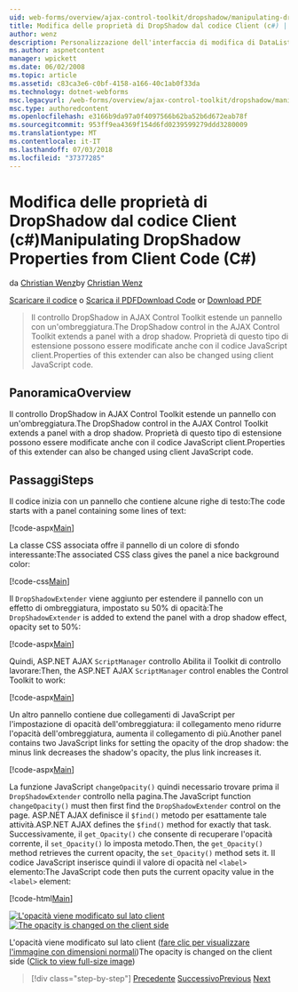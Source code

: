 ```yaml
---
uid: web-forms/overview/ajax-control-toolkit/dropshadow/manipulating-dropshadow-properties-from-client-code-cs
title: Modifica delle proprietà di DropShadow dal codice Client (c#) | Microsoft Docs
author: wenz
description: Personalizzazione dell'interfaccia di modifica di DataList
ms.author: aspnetcontent
manager: wpickett
ms.date: 06/02/2008
ms.topic: article
ms.assetid: c83ca3e6-c0bf-4158-a166-40c1ab0f33da
ms.technology: dotnet-webforms
msc.legacyurl: /web-forms/overview/ajax-control-toolkit/dropshadow/manipulating-dropshadow-properties-from-client-code-cs
msc.type: authoredcontent
ms.openlocfilehash: e3166b9da97a0f4097566b62ba52b6d672eab78f
ms.sourcegitcommit: 953ff9ea4369f154d6fd0239599279ddd3280009
ms.translationtype: MT
ms.contentlocale: it-IT
ms.lasthandoff: 07/03/2018
ms.locfileid: "37377285"
---
```

<a name="manipulating-dropshadow-properties-from-client-code-c"></a><span data-ttu-id="51b20-103">Modifica delle proprietà di DropShadow dal codice Client (c#)</span><span class="sxs-lookup"><span data-stu-id="51b20-103">Manipulating DropShadow Properties from Client Code (C#)</span></span>
====================
<span data-ttu-id="51b20-104">da [Christian Wenz](https://github.com/wenz)</span><span class="sxs-lookup"><span data-stu-id="51b20-104">by [Christian Wenz](https://github.com/wenz)</span></span>

<span data-ttu-id="51b20-105">[Scaricare il codice](http://download.microsoft.com/download/5/1/6/51652a81-500b-4f6b-88d3-617103e7941e/DropShadow2.cs.zip) o [Scarica il PDF](http://download.microsoft.com/download/b/6/a/b6ae89ee-df69-4c87-9bfb-ad1eb2b23373/dropshadow2CS.pdf)</span><span class="sxs-lookup"><span data-stu-id="51b20-105">[Download Code](http://download.microsoft.com/download/5/1/6/51652a81-500b-4f6b-88d3-617103e7941e/DropShadow2.cs.zip) or [Download PDF](http://download.microsoft.com/download/b/6/a/b6ae89ee-df69-4c87-9bfb-ad1eb2b23373/dropshadow2CS.pdf)</span></span>

> <span data-ttu-id="51b20-106">Il controllo DropShadow in AJAX Control Toolkit estende un pannello con un'ombreggiatura.</span><span class="sxs-lookup"><span data-stu-id="51b20-106">The DropShadow control in the AJAX Control Toolkit extends a panel with a drop shadow.</span></span> <span data-ttu-id="51b20-107">Proprietà di questo tipo di estensione possono essere modificate anche con il codice JavaScript client.</span><span class="sxs-lookup"><span data-stu-id="51b20-107">Properties of this extender can also be changed using client JavaScript code.</span></span>


## <a name="overview"></a><span data-ttu-id="51b20-108">Panoramica</span><span class="sxs-lookup"><span data-stu-id="51b20-108">Overview</span></span>

<span data-ttu-id="51b20-109">Il controllo DropShadow in AJAX Control Toolkit estende un pannello con un'ombreggiatura.</span><span class="sxs-lookup"><span data-stu-id="51b20-109">The DropShadow control in the AJAX Control Toolkit extends a panel with a drop shadow.</span></span> <span data-ttu-id="51b20-110">Proprietà di questo tipo di estensione possono essere modificate anche con il codice JavaScript client.</span><span class="sxs-lookup"><span data-stu-id="51b20-110">Properties of this extender can also be changed using client JavaScript code.</span></span>

## <a name="steps"></a><span data-ttu-id="51b20-111">Passaggi</span><span class="sxs-lookup"><span data-stu-id="51b20-111">Steps</span></span>

<span data-ttu-id="51b20-112">Il codice inizia con un pannello che contiene alcune righe di testo:</span><span class="sxs-lookup"><span data-stu-id="51b20-112">The code starts with a panel containing some lines of text:</span></span>

[!code-aspx[Main](manipulating-dropshadow-properties-from-client-code-cs/samples/sample1.aspx)]

<span data-ttu-id="51b20-113">La classe CSS associata offre il pannello di un colore di sfondo interessante:</span><span class="sxs-lookup"><span data-stu-id="51b20-113">The associated CSS class gives the panel a nice background color:</span></span>

[!code-css[Main](manipulating-dropshadow-properties-from-client-code-cs/samples/sample2.css)]

<span data-ttu-id="51b20-114">Il `DropShadowExtender` viene aggiunto per estendere il pannello con un effetto di ombreggiatura, impostato su 50% di opacità:</span><span class="sxs-lookup"><span data-stu-id="51b20-114">The `DropShadowExtender` is added to extend the panel with a drop shadow effect, opacity set to 50%:</span></span>

[!code-aspx[Main](manipulating-dropshadow-properties-from-client-code-cs/samples/sample3.aspx)]

<span data-ttu-id="51b20-115">Quindi, ASP.NET AJAX `ScriptManager` controllo Abilita il Toolkit di controllo lavorare:</span><span class="sxs-lookup"><span data-stu-id="51b20-115">Then, the ASP.NET AJAX `ScriptManager` control enables the Control Toolkit to work:</span></span>

[!code-aspx[Main](manipulating-dropshadow-properties-from-client-code-cs/samples/sample4.aspx)]

<span data-ttu-id="51b20-116">Un altro pannello contiene due collegamenti di JavaScript per l'impostazione di opacità dell'ombreggiatura: il collegamento meno ridurre l'opacità dell'ombreggiatura, aumenta il collegamento di più.</span><span class="sxs-lookup"><span data-stu-id="51b20-116">Another panel contains two JavaScript links for setting the opacity of the drop shadow: the minus link decreases the shadow's opacity, the plus link increases it.</span></span>

[!code-aspx[Main](manipulating-dropshadow-properties-from-client-code-cs/samples/sample5.aspx)]

<span data-ttu-id="51b20-117">La funzione JavaScript `changeOpacity()` quindi necessario trovare prima il `DropShadowExtender` controllo nella pagina.</span><span class="sxs-lookup"><span data-stu-id="51b20-117">The JavaScript function `changeOpacity()` must then first find the `DropShadowExtender` control on the page.</span></span> <span data-ttu-id="51b20-118">ASP.NET AJAX definisce il `$find()` metodo per esattamente tale attività.</span><span class="sxs-lookup"><span data-stu-id="51b20-118">ASP.NET AJAX defines the `$find()` method for exactly that task.</span></span> <span data-ttu-id="51b20-119">Successivamente, il `get_Opacity()` che consente di recuperare l'opacità corrente, il `set_Opacity()` lo imposta metodo.</span><span class="sxs-lookup"><span data-stu-id="51b20-119">Then, the `get_Opacity()` method retrieves the current opacity, the `set_Opacity()` method sets it.</span></span> <span data-ttu-id="51b20-120">Il codice JavaScript inserisce quindi il valore di opacità nel `<label>` elemento:</span><span class="sxs-lookup"><span data-stu-id="51b20-120">The JavaScript code then puts the current opacity value in the `<label>` element:</span></span>

[!code-html[Main](manipulating-dropshadow-properties-from-client-code-cs/samples/sample6.html)]


<span data-ttu-id="51b20-121">[![L'opacità viene modificato sul lato client](manipulating-dropshadow-properties-from-client-code-cs/_static/image2.png)](manipulating-dropshadow-properties-from-client-code-cs/_static/image1.png)</span><span class="sxs-lookup"><span data-stu-id="51b20-121">[![The opacity is changed on the client side](manipulating-dropshadow-properties-from-client-code-cs/_static/image2.png)](manipulating-dropshadow-properties-from-client-code-cs/_static/image1.png)</span></span>

<span data-ttu-id="51b20-122">L'opacità viene modificato sul lato client ([fare clic per visualizzare l'immagine con dimensioni normali](manipulating-dropshadow-properties-from-client-code-cs/_static/image3.png))</span><span class="sxs-lookup"><span data-stu-id="51b20-122">The opacity is changed on the client side ([Click to view full-size image](manipulating-dropshadow-properties-from-client-code-cs/_static/image3.png))</span></span>

> [!div class="step-by-step"]
> <span data-ttu-id="51b20-123">[Precedente](adjusting-the-z-index-of-a-dropshadow-cs.md)
> [Successivo](adjusting-the-z-index-of-a-dropshadow-vb.md)</span><span class="sxs-lookup"><span data-stu-id="51b20-123">[Previous](adjusting-the-z-index-of-a-dropshadow-cs.md)
[Next](adjusting-the-z-index-of-a-dropshadow-vb.md)</span></span>

